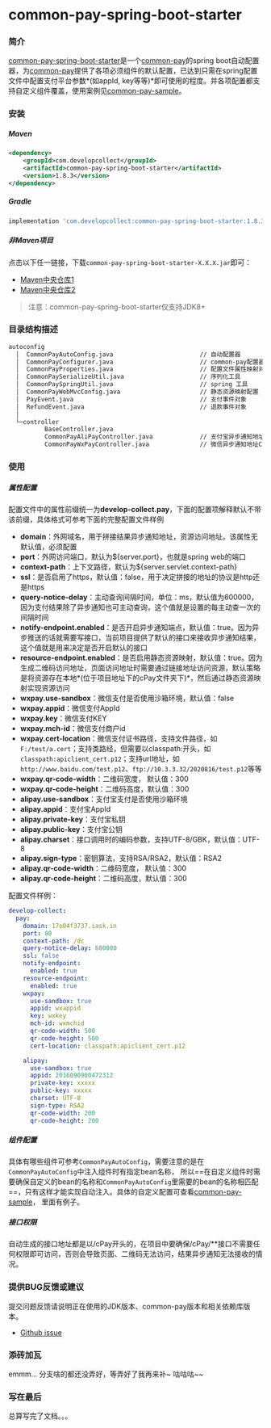 # common-pay-spring-boot-starter

### 简介

[common-pay-spring-boot-starter](https://github.com/developcollect/common-pay-spring-boot-starter)是一个[common-pay](https://github.com/developcollect/common-pay)的spring boot自动配置器，为[common-pay](https://github.com/developcollect/common-pay)提供了各项必须组件的默认配置，已达到只需在spring配置文件中配置支付平台参数*(如appId, key等等)*即可使用的程度。并各项配置都支持自定义组件覆盖，使用案例见[common-pay-sample](https://github.com/developcollect/common-pay-sample)。



### 安装

##### Maven

```xml
<dependency>
    <groupId>com.developcollect</groupId>
    <artifactId>common-pay-spring-boot-starter</artifactId>
    <version>1.8.3</version>
</dependency>
```

##### Gradle

```groovy
implementation 'com.developcollect:common-pay-spring-boot-starter:1.8.3'
```

##### 非Maven项目

点击以下任一链接，下载`common-pay-spring-boot-starter-X.X.X.jar`即可：

- [Maven中央仓库1](https://repo1.maven.org/maven2/com/developcollect/common-pay-spring-boot-starter/1.8.3/)
- [Maven中央仓库2](https://repo2.maven.org/maven2/com/developcollect/common-pay-spring-boot-starter/1.8.3/)

> 注意：common-pay-spring-boot-starter仅支持JDK8+



### 目录结构描述

```tex
autoconfig
  │  CommonPayAutoConfig.java                        // 自动配置器
  │  CommonPayConfigurer.java                        // common-pay配置器(重点)
  │  CommonPayProperties.java                        // 配置文件属性映射对象
  │  CommonPaySerializeUtil.java                     // 序列化工具
  │  CommonPaySpringUtil.java                        // spring 工具
  │  CommonPayWebMvcConfig.java                      // 静态资源映射配置
  │  PayEvent.java                                   // 支付事件对象
  │  RefundEvent.java                                // 退款事件对象
  │  
  └─controller                                       
          BaseController.java
          CommonPayAliPayController.java             // 支付宝异步通知地址Controller
          CommonPayWxPayController.java              // 微信异步通知地址Controller
```



### 使用

##### 属性配置

配置文件中的属性前缀统一为**develop-collect.pay**，下面的配置项解释默认不带该前缀，具体格式可参考下面的完整配置文件样例

* **domain**：外网域名，用于拼接结果异步通知地址，资源访问地址。该属性无默认值，必须配置
* **port**：外网访问端口，默认为${server.port}，也就是spring web的端口
* **context-path**：上下文路径，默认为${server.servlet.context-path}
* **ssl**：是否启用了https，默认值：false，用于决定拼接的地址的协议是http还是https
* **query-notice-delay**：主动查询间隔时间，单位：ms，默认值为600000，因为支付结果除了异步通知也可主动查询，这个值就是设置的每主动查一次的间隔时间
* **notify-endpoint.enabled**：是否开启异步通知端点，默认值：true。因为异步推送的话就需要写接口，当前项目提供了默认的接口来接收异步通知结果，这个值就是用来决定是否开启默认的接口
* **resource-endpoint.enabled**：是否启用静态资源映射，默认值：true。因为生成二维码访问地址，页面访问地址时需要通过链接地址访问资源，默认策略是将资源存在本地*(位于项目地址下的cPay文件夹下)*，然后通过静态资源映射实现资源访问
* **wxpay.use-sandbox**：微信支付是否使用沙箱环境，默认值：false
* **wxpay.appid**：微信支付AppId
* **wxpay.key**：微信支付KEY
* **wxpay.mch-id**：微信支付商户id
* **wxpay.cert-location**：微信支付证书路径，支持文件路径，如`F:/test/a.cert`；支持类路经，但需要以classpath:开头，如`classpath:apiclient_cert.p12`；支持url地址，如`http://www.baidu.com/test.p12`、`ftp://10.3.3.32/2020816/test.p12`等等
* **wxpay.qr-code-width**：二维码宽度， 默认值：300
* **wxpay.qr-code-height**：二维码高度，默认值：300
* **alipay.use-sandbox**：支付宝支付是否使用沙箱环境
* **alipay.appid**：支付宝AppId
* **alipay.private-key**：支付宝私钥
* **alipay.public-key**：支付宝公钥
* **alipay.charset**：接口调用时的编码参数，支持UTF-8/GBK，默认值：UTF-8
* **alipay.sign-type**：密钥算法，支持RSA/RSA2，默认值：RSA2
* **alipay.qr-code-width**：二维码宽度， 默认值：300
* **alipay.qr-code-height**：二维码高度，默认值：300

配置文件样例：
```yml
develop-collect:
  pay:
    domain: 17o04f3737.iask.in
    port: 80
    context-path: /dc
    query-notice-delay: 600000
    ssl: false
    notify-endpoint:
      enabled: true
    resource-endpoint:
      enabled: true
    wxpay:
      use-sandbox: true
      appid: wxappid
      key: wxkey
      mch-id: wxmchid
      qr-code-width: 500
      qr-code-height: 500
      cert-location: classpath:apiclient_cert.p12

    alipay:
      use-sandbox: true
      appid: 2016090900472312
      private-key: xxxxx
      public-key: xxxxx  
      charset: UTF-8
      sign-type: RSA2
      qr-code-width: 200
      qr-code-height: 200
```

##### 组件配置

具体有哪些组件可参考`CommonPayAutoConfig`，需要注意的是在`CommonPayAutoConfig`中注入组件时有指定bean名称， 所以==在自定义组件时需要确保自定义的bean的名称和`CommonPayAutoConfig`里需要的bean的名称相匹配==，只有这样才能实现自动注入。具体的自定义配置可查看[common-pay-sample](https://github.com/developcollect/common-pay-sample)， 里面有例子。

##### 接口权限

自动生成的接口地址都是以/cPay开头的，在项目中要确保/cPay/**接口不需要任何权限即可访问，否则会导致页面、二维码无法访问，结果异步通知无法接收的情况。



### 提供BUG反馈或建议

提交问题反馈请说明正在使用的JDK版本、common-pay版本和相关依赖库版本。

- [Github issue](https://github.com/developcollect/common-pay-sample/issues)



### 添砖加瓦

emmm... 分支啥的都还没弄好，等弄好了我再来补~ 咕咕咕~~



### 写在最后

总算写完了文档。。。